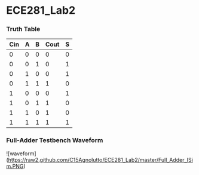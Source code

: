 ECE281_Lab2
===========

### Truth Table
| Cin | A | B | Cout | S |
|-----|---|---|------|---|
|  0  | 0 | 0 |    0  | 0 | 
|  0  | 0 | 1 |    0  | 1 | 
|  0  | 1 | 0 |    0  | 1 | 
|  0  | 1 | 1 |    1  | 0 | 
|  1  | 0 | 0 |    0  | 1 | 
|  1  | 0 | 1 |    1  | 0 | 
|  1  | 1 | 0 |    1  | 0 |
|  1  | 1 | 1 |    1  | 1 |


### Full-Adder Testbench Waveform 
![waveform] (https://raw2.github.com/C15Agnolutto/ECE281_Lab2/master/Full_Adder_ISim.PNG)

